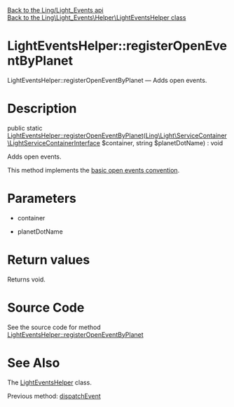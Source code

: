[Back to the Ling/Light_Events api](https://github.com/lingtalfi/Light_Events/blob/master/doc/api/Ling/Light_Events.md)<br>
[Back to the Ling\Light_Events\Helper\LightEventsHelper class](https://github.com/lingtalfi/Light_Events/blob/master/doc/api/Ling/Light_Events/Helper/LightEventsHelper.md)


LightEventsHelper::registerOpenEventByPlanet
================



LightEventsHelper::registerOpenEventByPlanet — Adds open events.




Description
================


public static [LightEventsHelper::registerOpenEventByPlanet](https://github.com/lingtalfi/Light_Events/blob/master/doc/api/Ling/Light_Events/Helper/LightEventsHelper/registerOpenEventByPlanet.md)([Ling\Light\ServiceContainer\LightServiceContainerInterface](https://github.com/lingtalfi/Light/blob/master/doc/api/Ling/Light/ServiceContainer/LightServiceContainerInterface.md) $container, string $planetDotName) : void




Adds open events.

This method implements the [basic open events convention](https://github.com/lingtalfi/Light_Events/blob/master/doc/pages/conception-notes.md#basic-open-events-convention).




Parameters
================


- container

    

- planetDotName

    


Return values
================

Returns void.








Source Code
===========
See the source code for method [LightEventsHelper::registerOpenEventByPlanet](https://github.com/lingtalfi/Light_Events/blob/master/Helper/LightEventsHelper.php#L49-L73)


See Also
================

The [LightEventsHelper](https://github.com/lingtalfi/Light_Events/blob/master/doc/api/Ling/Light_Events/Helper/LightEventsHelper.md) class.

Previous method: [dispatchEvent](https://github.com/lingtalfi/Light_Events/blob/master/doc/api/Ling/Light_Events/Helper/LightEventsHelper/dispatchEvent.md)<br>

